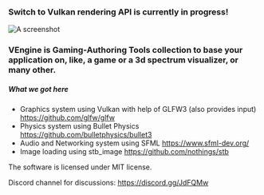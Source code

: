 
### Switch to Vulkan rendering API is currently in progress!

![A screenshot](http://i.imgur.com/jPEifJr.png "The awesome logo")

### VEngine is Gaming-Authoring Tools collection to base your application on, like, a game or a 3d spectrum visualizer, or many other.

##### What we got here
- Graphics system using Vulkan with help of GLFW3 (also provides input) https://github.com/glfw/glfw
- Physics system using Bullet Physics https://github.com/bulletphysics/bullet3
- Audio and Networking system using SFML https://www.sfml-dev.org/
- Image loading using stb_image https://github.com/nothings/stb

The software is licensed under MIT license.

Discord channel for discussions: https://discord.gg/JdFQMw
